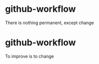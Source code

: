# github-workflow
There is nothing permanent, except change
# github-workflow
To improve is to change


